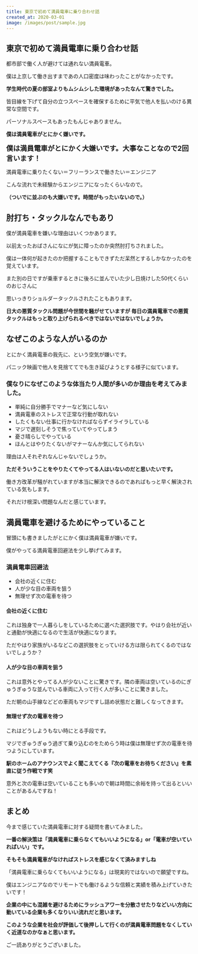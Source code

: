 ```yaml
---
title: 東京で初めて満員電車に乗り合わせ話
created_at: 2020-03-01
image: /images/post/sample.jpg
---
```


<h2>東京で初めて満員電車に乗り合わせ話</h2>
都市部で働く人が避けては通れない満員電車。

僕は上京して働き出すまであの人口密度は味わったことがなかったです。

<strong>学生時代の夏の部室よりもムシムシした環境があったなんて驚きでした。</strong>

皆目線を下げて自分の立つスペースを確保するために平気で他人を払いのける異常な空間です。

パーソナルスペースもあったもんじゃありません。

<strong>僕は満員電車がとにかく嫌いです。</strong>

<span style="font-size: 14pt;"><strong>僕は満員電車がとにかく大嫌いです。大事なことなので2回言います！</strong></span>

満員電車に乗りたくない＝フリーランスで働きたい＝エンジニア

こんな流れで未経験からエンジニアになったくらいなので。

<strong>（ついでに並ぶのも大嫌いです。時間がもったいないので。）</strong>
<h2>肘打ち・タックルなんでもあり</h2>
僕が満員電車を嫌いな理由はいくつかあります。

以前太ったおばさんになにが気に障ったのか突然肘打ちされました。

僕は一体何が起きたのか把握することもできずただ呆然とするしかなかったのを覚えています。

また別の日ですが乗車するときに後ろに並んでいた少し日焼けした50代くらいのおじさんに

思いっきりショルダータックルされたこともあります。

<strong>日大の悪質タックル問題が今世間を騒がせていますが
毎日の満員電車での悪質タックルはもっと取り上げられるべきではないではないでしょうか。</strong>
<h2>なぜこのような人がいるのか</h2>
とにかく満員電車の我先に、という空気が嫌いです。

パニック映画で他人を見捨ててでも生き延びようとする様子に似ています。
<h3>僕なりになぜこのような体当たり人間が多いのか理由を考えてみました。</h3>
<ul>
 	<li>単純に自分勝手でマナーなど気にしない</li>
 	<li>満員電車のストレスで正常な行動が取れない</li>
 	<li>したくもない仕事に行かなければならずイライラしている</li>
 	<li>マジで遅刻しそうで焦っていてやってしまう</li>
 	<li>憂さ晴らしでやっている</li>
 	<li>ほんとはやりたくないがマナーなんか気にしてられない</li>
</ul>
理由は人それぞれなんじゃないでしょうか。

<strong>ただそういうことをやりたくてやってる人はいないのだと思いたいです。</strong>

働き方改革が騒がれていますが本当に解決できるのであればもっと早く解決されている気もします。

それだけ根深い問題なんだと感じています。
<h2>満員電車を避けるためにやっていること</h2>
冒頭にも書きましたがとにかく僕は満員電車が嫌いです。

僕がやってる満員電車回避法を少し挙げてみます。
<h3>満員電車回避法</h3>
<ul>
 	<li>会社の近くに住む</li>
 	<li>人が少な目の車両を狙う</li>
 	<li>無理せず次の電車を待つ</li>
</ul>
<h4>会社の近くに住む</h4>
これは独身で一人暮らしをしているために選べた選択肢です。やはり会社が近いと通勤が快適になるので生活が快適になります。

ただやはり家族がいるなどこの選択肢をとっていける方は限られてくるのではないでしょうか？
<h4>人が少な目の車両を狙う</h4>
これは意外とやってる人が少ないことに驚きです。隣の車両は空いているのにぎゅうぎゅうな並んでいる車両に入って行く人が多いことに驚きました。

ただ朝の山手線などどの車両もマジですし詰め状態だと難しくなってきます。
<h4>無理せず次の電車を待つ</h4>
これはどうしようもない時にとる手段です。

マジでぎゅうぎゅう過ぎて乗り込むのをためらう時は僕は無理せず次の電車を待つようにしています。

<strong>駅のホームのアナウンスでよく聞こえてくる『次の電車をお待ちください』を素直に従う作戦です笑</strong>

意外と次の電車は空いていることも多いので朝は時間に余裕を持って出るといいことがあるんですね！
<h2>まとめ</h2>
今まで感じていた満員電車に対する疑問を書いてみました。

<strong>一番の解決策は「満員電車に乗らなくてもいいようになる」or「電車が空いていればいい」です。</strong>

<strong>そもそも満員電車がなければストレスを感じなくて済みますしね</strong>

「満員電車に乗らなくてもいいようになる」は現実的ではないので願望ですね。

僕はエンジニアなのでリモートでも働けるような信頼と実績を積み上げていきたいです！

<strong>企業の中にも混雑を避けるためにラッシュアワーを分散させたりなどいい方向に動いている企業も多くなりいい流れだと思います。</strong>

<strong>このような企業を社会が評価して後押しして行くのが満員電車問題をなくしていく近道なのかなぁと思います。</strong>

ご一読ありがとうございました。